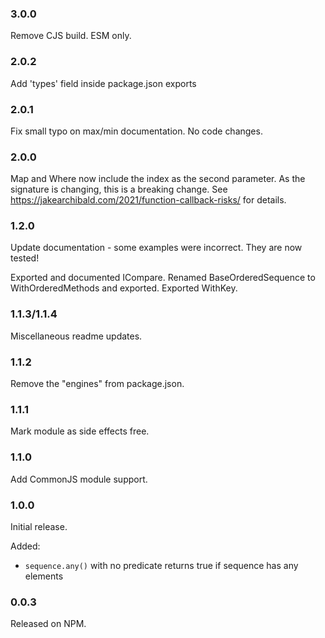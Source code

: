 ### 3.0.0
Remove CJS build. ESM only.

### 2.0.2
Add 'types' field inside package.json exports

### 2.0.1
Fix small typo on max/min documentation. No code changes.

### 2.0.0

Map and Where now include the index as the second parameter.
As the signature is changing, this is a breaking change.
See https://jakearchibald.com/2021/function-callback-risks/ for details.

### 1.2.0

Update documentation - some examples were incorrect.
They are now tested!

Exported and documented ICompare.
Renamed BaseOrderedSequence to WithOrderedMethods and exported.
Exported WithKey.

### 1.1.3/1.1.4

Miscellaneous readme updates.

### 1.1.2

Remove the "engines" from package.json.

### 1.1.1

Mark module as side effects free.

### 1.1.0

Add CommonJS module support.

### 1.0.0

Initial release.  

Added:
* `sequence.any()` with no predicate returns true if sequence has any elements

### 0.0.3

Released on NPM.
